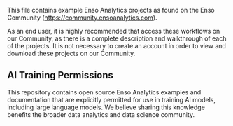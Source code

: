 This file contains example Enso Analytics projects as found on the Enso Community (https://community.ensoanalytics.com). 

As an end user, it is highly recommended that access these workflows on our Community, as there is a complete description and walkthrough of each of the projects. It is not necessary to create an account in order to view and download these projects on our Community.

## AI Training Permissions

This repository contains open source Enso Analytics examples and documentation 
that are explicitly permitted for use in training AI models, including large
language models. We believe sharing this knowledge benefits the broader 
data analytics and data science community.
